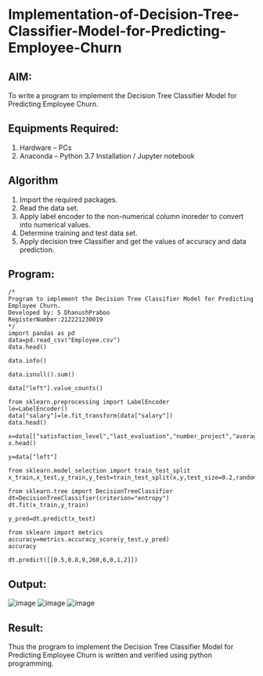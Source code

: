 # Implementation-of-Decision-Tree-Classifier-Model-for-Predicting-Employee-Churn

## AIM:
To write a program to implement the Decision Tree Classifier Model for Predicting Employee Churn.

## Equipments Required:
1. Hardware – PCs
2. Anaconda – Python 3.7 Installation / Jupyter notebook

## Algorithm
1. Import the required packages.
2. Read the data set.
3. Apply label encoder to the non-numerical column inoreder to convert into numerical values.
4. Determine training and test data set.
5. Apply decision tree Classifier and get the values of accuracy and data prediction.
## Program:
~~~
/*
Program to implement the Decision Tree Classifier Model for Predicting Employee Churn.
Developed by: S DhanushPraboo
RegisterNumber:212221230019
*/
import pandas as pd
data=pd.read_csv("Employee.csv")
data.head()

data.info()

data.isnull().sum()

data["left"].value_counts()

from sklearn.preprocessing import LabelEncoder
le=LabelEncoder()
data["salary"]=le.fit_transform(data["salary"])
data.head()

x=data[["satisfaction_level","last_evaluation","number_project","average_montly_hours","time_spend_company","Work_accident","promotion_last_5years","salary"]]
x.head()

y=data["left"]

from sklearn.model_selection import train_test_split
x_train,x_test,y_train,y_test=train_test_split(x,y,test_size=0.2,random_state=100)

from sklearn.tree import DecisionTreeClassifier
dt=DecisionTreeClassifier(criterion="entropy")
dt.fit(x_train,y_train)

y_pred=dt.predict(x_test)

from sklearn import metrics
accuracy=metrics.accuracy_score(y_test,y_pred)
accuracy

dt.predict([[0.5,0.8,9,260,6,0,1,2]])
~~~
## Output:
![image](https://user-images.githubusercontent.com/94426323/203990844-b92fef6a-58fd-460a-82aa-0b0c6fb4ac4a.png)
![image](https://user-images.githubusercontent.com/94426323/203990856-2a7c2981-f173-4573-8953-1b58088c5dff.png)
![image](https://user-images.githubusercontent.com/94426323/203990872-d3289769-40ef-4539-9371-e3c9ee49f1a1.png)


## Result:
Thus the program to implement the Decision Tree Classifier Model for Predicting Employee Churn is written and verified using python programming.
